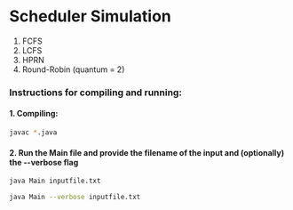 # Scheduler Simulation

1. FCFS 
2. LCFS 
3. HPRN 
4. Round-Robin (quantum = 2)


### Instructions for compiling and running:

#### 1. Compiling:
```sh
javac *.java
```

#### 2. Run the Main file and provide the filename of the input and (optionally) the --verbose flag

```sh
java Main inputfile.txt

java Main --­­verbose inputfile.txt
```


